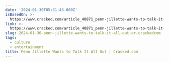 ```yaml
---
date: '2024-01-30T05:31:43.000Z'
isBasedOn: >-
  https://www.cracked.com/article_40871_penn-jillette-wants-to-talk-it-all-out.html
link: >-
  https://www.cracked.com/article_40871_penn-jillette-wants-to-talk-it-all-out.html
slug: 2024-01-30-penn-jillette-wants-to-talk-it-all-out-or-crackedcom
tags:
  - culture
  - entertainment
title: Penn Jillette Wants to Talk It All Out | Cracked.com
---
```


